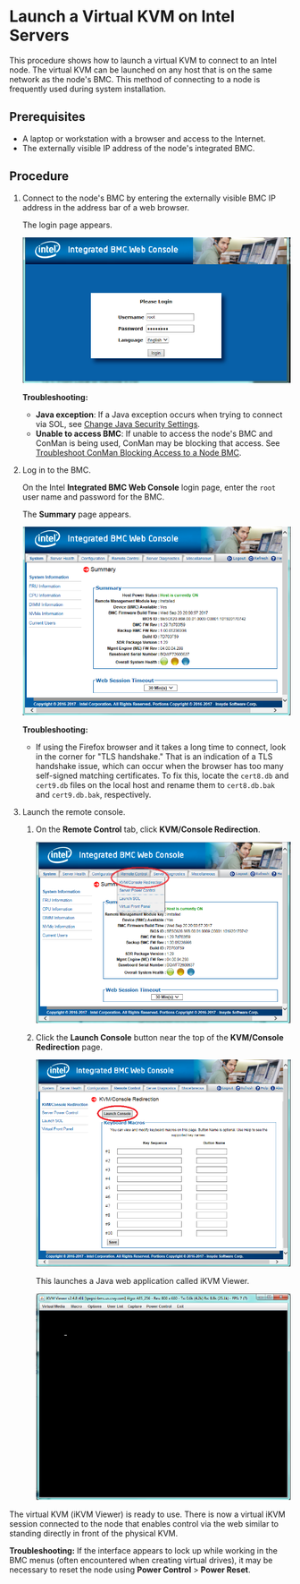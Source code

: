 # Launch a Virtual KVM on Intel Servers

This procedure shows how to launch a virtual KVM to connect to an Intel node. The virtual KVM can be launched on any host that is on the same network as the node's BMC. This method of connecting to a node is frequently used during system installation.

## Prerequisites

- A laptop or workstation with a browser and access to the Internet.
- The externally visible IP address of the node's integrated BMC.

## Procedure

1. Connect to the node's BMC by entering the externally visible BMC IP address in the address bar of a web browser.

    The login page appears.

    ![Intel Integrated BMC Console: Login Page](../../img/operations/Intel_Integrated_BMC_Console_Login_Page.png "Intel Integrated BMC Console: Login Page")

    **Troubleshooting:**

    - **Java exception**: If a Java exception occurs when trying to connect via SOL, see [Change Java Security Settings](Change_Java_Security_Settings.md).
    - **Unable to access BMC**: If unable to access the node's BMC and ConMan is being used, ConMan may be blocking that access.
      See [Troubleshoot ConMan Blocking Access to a Node BMC](../conman/Troubleshoot_ConMan_Blocking_Access_to_a_Node_BMC.md).

1. Log in to the BMC.

    On the Intel **Integrated BMC Web Console** login page, enter the `root` user name and password for the BMC.

    The **Summary** page appears.

    ![Intel Integrated BMC Console: Summary Page](../../img/operations/Intel_Integrated_BMC_Console_Summary_Page.png "Intel Integrated BMC Console: Summary Page")

    **Troubleshooting:**

    - If using the Firefox browser and it takes a long time to connect, look in the corner for "TLS handshake." That is an indication of a TLS
      handshake issue, which can occur when the browser has too many self-signed matching certificates. To fix this, locate the `cert8.db` and
      `cert9.db` files on the local host and rename them to `cert8.db.bak` and `cert9.db.bak`, respectively.

1. Launch the remote console.

    1. On the **Remote Control** tab, click **KVM/Console Redirection**.

        ![Intel Integrated BMC Console: Remote Control Tab](../../img/operations/Intel_Integrated_BMC_Console_Remote_Control_Tab.png "Intel Integrated BMC Console: Remote Control Tab")

    1. Click the **Launch Console** button near the top of the **KVM/Console Redirection** page.

        ![Intel Integrated BMC Console: Launch Console Button](../../img/operations/Intel_Integrated_BMC_Console_Launch_Console_Button.png "Intel Integrated BMC Console: Launch Console Button")

        This launches a Java web application called iKVM Viewer.

        ![Java iKVM Viewer](../../img/operations/Java_iKVM_Viewer.png "Java iKVM Viewer")

The virtual KVM \(iKVM Viewer\) is ready to use. There is now a virtual iKVM session connected to the node that enables control via the web similar to standing directly in front of the physical KVM.

**Troubleshooting:** If the interface appears to lock up while working in the BMC menus \(often encountered when creating virtual drives\), it may be necessary to reset the node using **Power Control** \> **Power Reset**.
